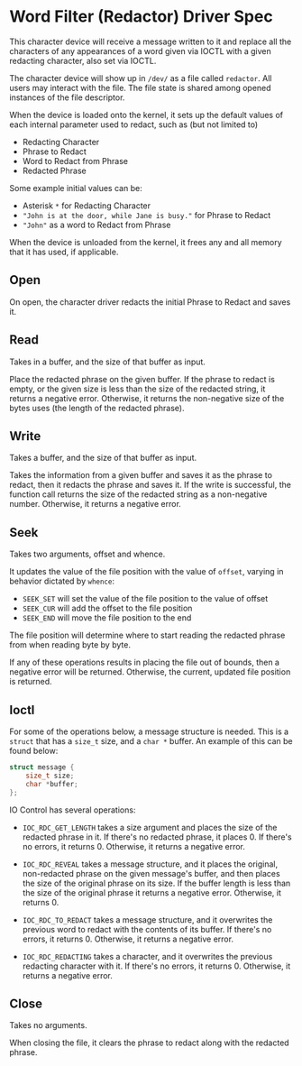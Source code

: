# Word Filter (Redactor) Driver Spec

This character device will receive a message written to it and replace all the characters of any appearances of a word given via IOCTL with a given redacting character, also set via IOCTL.

The character device will show up in `/dev/` as a file called `redactor`. All users may interact with the file. The file state is shared among opened instances of the file descriptor.

When the device is loaded onto the kernel, it sets up the default values of each internal parameter used to redact, such as (but not limited to)

- Redacting Character
- Phrase to Redact
- Word to Redact from Phrase
- Redacted Phrase

Some example initial values can be:

- Asterisk `*` for Redacting Character
- `"John is at the door, while Jane is busy."` for Phrase to Redact
- `"John"` as a word to Redact from Phrase

When the device is unloaded from the kernel, it frees any and all memory that it has used, if applicable.

## Open

On open, the character driver redacts the initial Phrase to Redact and saves it.

## Read

Takes in a buffer, and the size of that buffer as input.

Place the redacted phrase on the given buffer. If the phrase to redact is empty, or the given size is less than the size of the redacted string, it returns a negative error. Otherwise, it returns the non-negative size of the bytes uses (the length of the redacted phrase).

## Write

Takes a buffer, and the size of that buffer as input.

Takes the information from a given buffer and saves it as the phrase to redact, then it redacts the phrase and saves it. If the write is successful, the function call returns the size of the redacted string as a non-negative number. Otherwise, it returns a negative error.

## Seek

Takes two arguments, offset and whence.

It updates the value of the file position with the value of `offset`, varying in behavior dictated by `whence`:

- `SEEK_SET` will set the value of the file position to the value of offset
- `SEEK_CUR` will add the offset to the file position
- `SEEK_END` will move the file position to the end

The file position will determine where to start reading the redacted phrase from when reading byte by byte.

If any of these operations results in placing the file out of bounds, then a negative error will be returned. Otherwise, the current, updated file position is returned.

## Ioctl

For some of the operations below, a message structure is needed. This is a `struct` that has a `size_t` size, and a `char *` buffer. An example of this can be found below:

```c
struct message {
    size_t size;
    char *buffer;
};
```

IO Control has several operations:

- `IOC_RDC_GET_LENGTH` takes a size argument and places the size of the redacted phrase in it. If there's no redacted phrase, it places 0. If there's no errors, it returns 0. Otherwise, it returns a negative error.

- `IOC_RDC_REVEAL` takes a message structure, and it places the original, non-redacted phrase on the given message's buffer, and then places the size of the original phrase on its size. If the buffer length is less than the size of the original phrase it returns a negative error. Otherwise, it returns 0.

- `IOC_RDC_TO_REDACT` takes a message structure, and it overwrites the previous word to redact with the contents of its buffer. If there's no errors, it returns 0. Otherwise, it returns a negative error.

- `IOC_RDC_REDACTING` takes a character, and it overwrites the previous redacting character with it. If there's no errors, it returns 0. Otherwise, it returns a negative error.

## Close

Takes no arguments.

When closing the file, it clears the phrase to redact along with the redacted phrase.
